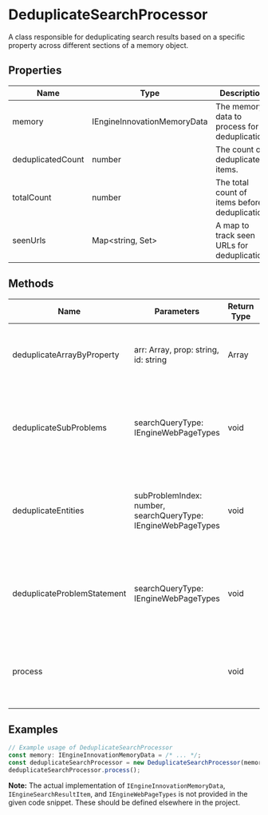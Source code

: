 # DeduplicateSearchProcessor

A class responsible for deduplicating search results based on a specific property across different sections of a memory object.

## Properties

| Name               | Type                                  | Description                                      |
|--------------------|---------------------------------------|--------------------------------------------------|
| memory             | IEngineInnovationMemoryData           | The memory data to process for deduplication.    |
| deduplicatedCount  | number                                | The count of deduplicated items.                 |
| totalCount         | number                                | The total count of items before deduplication.   |
| seenUrls           | Map<string, Set<string>>              | A map to track seen URLs for deduplication.      |

## Methods

| Name                          | Parameters                                  | Return Type                       | Description                                                                 |
|-------------------------------|---------------------------------------------|-----------------------------------|-----------------------------------------------------------------------------|
| deduplicateArrayByProperty    | arr: Array<IEngineSearchResultItem>, prop: string, id: string | Array<IEngineSearchResultItem> | Deduplicates an array of search result items by a given property.           |
| deduplicateSubProblems        | searchQueryType: IEngineWebPageTypes        | void                             | Deduplicates search results within sub-problems for a given search query type. |
| deduplicateEntities           | subProblemIndex: number, searchQueryType: IEngineWebPageTypes | void                             | Deduplicates search results within entities of a sub-problem for a given search query type. |
| deduplicateProblemStatement   | searchQueryType: IEngineWebPageTypes        | void                             | Deduplicates search results within the problem statement for a given search query type. |
| process                       |                                             | void                             | Processes the deduplication for all sections of the memory object.          |

## Examples

```typescript
// Example usage of DeduplicateSearchProcessor
const memory: IEngineInnovationMemoryData = /* ... */;
const deduplicateSearchProcessor = new DeduplicateSearchProcessor(memory);
deduplicateSearchProcessor.process();
```

**Note:** The actual implementation of `IEngineInnovationMemoryData`, `IEngineSearchResultItem`, and `IEngineWebPageTypes` is not provided in the given code snippet. These should be defined elsewhere in the project.